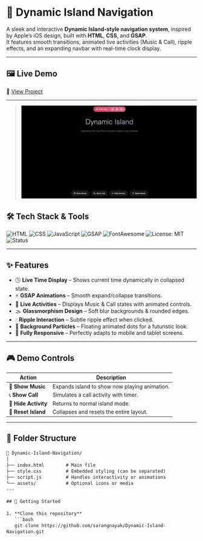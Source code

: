 # 🌊 Dynamic Island Navigation

A sleek and interactive **Dynamic Island-style navigation system**, inspired by Apple’s iOS design, built with **HTML**, **CSS**, and **GSAP**.  
It features smooth transitions, animated live activities (Music & Call), ripple effects, and an expanding navbar with real-time clock display.

---

## 🖼️ Live Demo  
🔗 [View Project](https://sarangnayak.github.io/Dynamic-Island-/)

---
> ![Morse Code Generator Screenshot](./images/preview.png)

## 🛠️ Tech Stack & Tools  

![HTML](https://img.shields.io/badge/HTML-5-orange?logo=html5)
![CSS](https://img.shields.io/badge/CSS-3-blue?logo=css3)
![JavaScript](https://img.shields.io/badge/JavaScript-ES6-yellow?logo=javascript)
![GSAP](https://img.shields.io/badge/GSAP-3.12-green?logo=greensock)
![FontAwesome](https://img.shields.io/badge/Font_Awesome-Icons-blueviolet?logo=fontawesome)
![License: MIT](https://img.shields.io/badge/License-MIT-yellow.svg)
![Status](https://img.shields.io/badge/Status-Active-brightgreen)

---

## ✨ Features  

- 🕓 **Live Time Display** – Shows current time dynamically in collapsed state.  
- ⚡ **GSAP Animations** – Smooth expand/collapse transitions.  
- 🎵 **Live Activities** – Displays Music & Call states with animated controls.  
- 🌫️ **Glassmorphism Design** – Soft blur backgrounds & rounded edges.  
- 💧 **Ripple Interaction** – Subtle ripple effect when clicked.  
- 💫 **Background Particles** – Floating animated dots for a futuristic look.  
- 📱 **Fully Responsive** – Perfectly adapts to mobile and tablet screens.  

---

## 🎮 Demo Controls  

| Action | Description |
|--------|--------------|
| 🎵 **Show Music** | Expands island to show now playing animation. |
| 📞 **Show Call** | Simulates a call activity with timer. |
| 🧹 **Hide Activity** | Returns to normal island mode. |
| 🔄 **Reset Island** | Collapses and resets the entire layout. |

---

## 📂 Folder Structure  
```
📁 Dynamic-Island-Navigation/
│
├── index.html        # Main file
├── style.css         # Embedded styling (can be separated)
├── script.js         # Handles interactivity or animations
└── assets/           # Optional icons or media
---

## 🚀 Getting Started  

1. **Clone this repository**
   ```bash
   git clone https://github.com/sarangnayak/Dynamic-Island-Navigation.git
```
